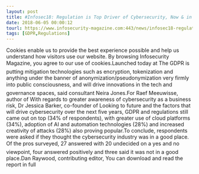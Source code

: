 ```yaml
---
layout: post
title: #Infosec18: Regulation is Top Driver of Cybersecurity, Now & in the Future
date: 2018-06-05 00:00:12
tourl: https://www.infosecurity-magazine.com:443/news/infosec18-regulations-top-driver/
tags: [GDPR,Regulations]
---
```

Cookies enable us to provide the best experience possible and help us understand how visitors use our website. By browsing Infosecurity Magazine, you agree to our use of cookies.Launched today at The GDPR is putting mitigation technologies such as encryption, tokenization and anything under the banner of anonymization/pseudonymization very firmly into public consciousness, and will drive innovations in the tech and governance spaces, said consultant Neira Jones.For Raef Meeuwisse, author of With regards to greater awareness of cybersecurity as a business risk, Dr Jessica Barker, co-founder of Looking to future and the factors that will drive cybersecurity over the next five years, GDPR and regulations still came out on top (34% of respondents), with greater use of cloud platforms (34%), adoption of AI and automation technologies (28%) and increased creativity of attacks (28%) also proving popular.To conclude, respondents were asked if they thought the cybersecurity industry was in a good place. Of the pros surveyed, 27 answered with 20 undecided on a yes and no viewpoint, four answered positively and three said it was not in a good place.Dan Raywood, contributing editor, You can download and read the report in full 